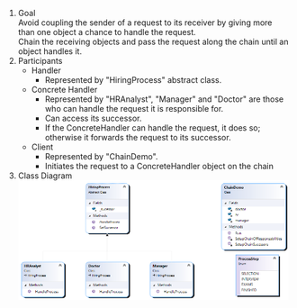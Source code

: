 1. Goal<br>
   Avoid coupling the sender of a request to its receiver by giving more than one object a chance to handle the request.<br>
   Chain the receiving objects and pass the request along the chain until an object handles it.
2. Participants<br>
   - Handler<br>
     - Represented by "HiringProcess" abstract class.
   - Concrete Handler
     - Represented by "HRAnalyst", "Manager" and "Doctor" are those who can handle the request it is responsible for.
     - Can access its successor.
     - If the ConcreteHandler can handle the request, it does so; otherwise it forwards the request to its successor.
   - Client
     - Represented by "ChainDemo".
     - Initiates the request to a ConcreteHandler object on the chain
3. Class Diagram
   ![Class Diagram](ChainOfResponsability_ClassDiagram.png)
